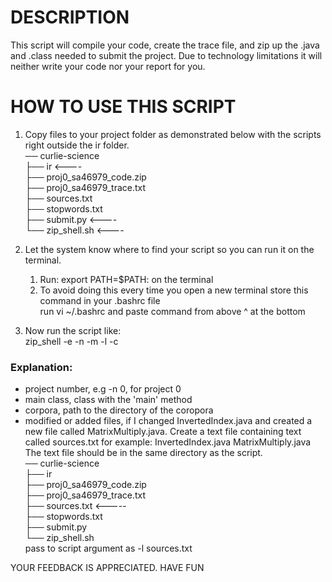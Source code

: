 # DESCRIPTION
This script will compile your code,  create the trace file, and zip up the .java and .class needed
to submit the project. Due to technology limitations it will neither write your code nor your report
for you.

# HOW TO USE THIS SCRIPT
1. Copy files to your project folder as demonstrated below with the scripts right outside the ir folder. <br/>
    ── curlie-science <br/>
    ├── ir <----   
    ├── proj0_sa46979_code.zip  
    ├── proj0_sa46979_trace.txt  
    ├── sources.txt  
    ├── stopwords.txt  
    ├── submit.py   <----  
    └── zip_shell.sh <----  

1. Let the system know where to find your script so you can run it on the terminal.  
    1. Run: export PATH=$PATH:<path to script folder> on the terminal  
    1. To avoid doing this every time you open a new terminal store this command in your .bashrc file  
        run vi ~/.bashrc and paste command from above ^ at the bottom  
1. Now run the script like:  
    zip_shell -e <your eid> -n <project number> -m <the main class> -l <modified or added files>             -c <path to the corpora>  

### Explanation:
- project number, e.g -n 0, for project 0
- main class, class with the 'main' method
- corpora, path to the directory of the coropora
- modified or added files, if I changed InvertedIndex.java and created a new file  called MatrixMultiply.java. Create a text file containing text called sources.txt for example:
			InvertedIndex.java
			MatrixMultiply.java 
The text file should be in the same directory as the script.  
	── curlie-science  
	├── ir   
	├── proj0_sa46979_code.zip  
	├── proj0_sa46979_trace.txt  
	├── sources.txt  <-----  
	├── stopwords.txt  
	├── submit.py     
	└── zip_shell.sh   
	pass to script argument as -l sources.txt  

YOUR FEEDBACK IS APPRECIATED. HAVE FUN  
